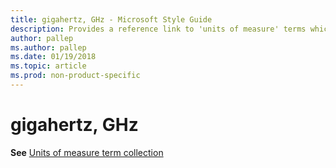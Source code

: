 ```yaml
---
title: gigahertz, GHz - Microsoft Style Guide
description: Provides a reference link to 'units of measure' terms which includes 'gigahertz' or 'GHz'.
author: pallep
ms.author: pallep
ms.date: 01/19/2018
ms.topic: article
ms.prod: non-product-specific
---
```


# gigahertz, GHz

**See** [Units of measure term collection](~/a-z-word-list-term-collections/term-collections/units-of-measure-terms.md)
